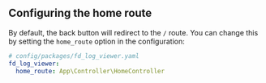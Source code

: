 ## Configuring the home route

By default, the back button will redirect to the `/` route. You can change this by setting the `home_route` option in the configuration:

```yaml
# config/packages/fd_log_viewer.yaml
fd_log_viewer:
  home_route: App\Controller\HomeController
```
